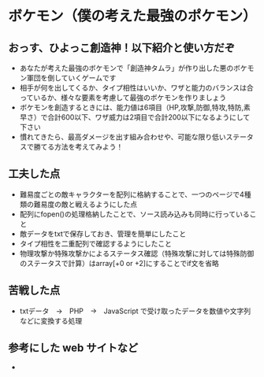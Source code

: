 # ボケモン（僕の考えた最強のポケモン）

## 

## おっす、ひよっこ創造神！以下紹介と使い方だぞ
  - あなたが考えた最強のボケモンで「創造神タムラ」が作り出した悪のボケモン軍団を倒していくゲームです
  - 相手が何を出してくるか、タイプ相性はいいか、ワザと能力のバランスは合っているか、様々な要素を考慮して最強のボケモンを作りましょう
  - ボケモンを創造するときには、能力値は6項目（HP,攻撃,防御,特攻,特防,素早さ）で合計600以下、ワザ威力は2項目で合計200以下になるようにして下さい
  - 慣れてきたら、最高ダメージを出す組み合わせや、可能な限り低いステータスで勝てる方法を考えてみよう！
  
## 工夫した点
  - 難易度ごとの敵キャラクターを配列に格納することで、一つのページで4種類の難易度の敵と戦えるようにした点
  - 配列にfopen()の処理格納したことで、ソース読み込みも同時に行っていること
  - 敵データをtxtで保存しておき、管理を簡単にしたこと
  - タイプ相性を二重配列で確認するようにしたこと
  - 物理攻撃か特殊攻撃かによるステータス確認（特殊攻撃に対しては特殊防御のステータスで計算）はarray[+0 or +2]にすることでif文を省略 

## 苦戦した点

  - txtデータ　→　PHP　→　JavaScript で受け取ったデータを数値や文字列などに変換する処理

## 参考にした web サイトなど

  - 
